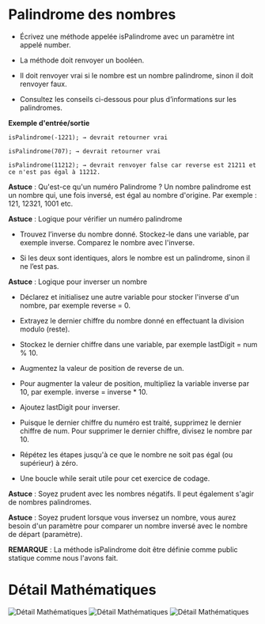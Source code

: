 # Palindrome des nombres

+ Écrivez une méthode appelée isPalindrome avec un paramètre int appelé number.

+ La méthode doit renvoyer un booléen.

+ Il doit renvoyer vrai si le nombre est un nombre palindrome, sinon il doit renvoyer faux.

+ Consultez les conseils ci-dessous pour plus d’informations sur les palindromes.

**Exemple d'entrée/sortie**

```
isPalindrome(-1221); → devrait retourner vrai

isPalindrome(707); → devrait retourner vrai

isPalindrome(11212); → devrait renvoyer false car reverse est 21211 et ce n'est pas égal à 11212.
```


**Astuce** : Qu'est-ce qu'un numéro Palindrome ? Un nombre palindrome est un nombre qui, une fois inversé, est égal au nombre d'origine. Par exemple : 121, 12321, 1001 etc.

**Astuce** : Logique pour vérifier un numéro palindrome

+ Trouvez l’inverse du nombre donné. Stockez-le dans une variable, par exemple inverse. Comparez le nombre avec l'inverse.

+ Si les deux sont identiques, alors le nombre est un palindrome, sinon il ne l’est pas.

**Astuce** : Logique pour inverser un nombre

+ Déclarez et initialisez une autre variable pour stocker l'inverse d'un nombre, par exemple reverse = 0.

+ Extrayez le dernier chiffre du nombre donné en effectuant la division modulo (reste).
+ Stockez le dernier chiffre dans une variable, par exemple lastDigit = num % 10.
+ Augmentez la valeur de position de reverse de un.
+ Pour augmenter la valeur de position, multipliez la variable inverse par 10, par exemple. inverse = inverse * 10.
+ Ajoutez lastDigit pour inverser.
+ Puisque le dernier chiffre du numéro est traité, supprimez le dernier chiffre de num. Pour supprimer le dernier chiffre, divisez le nombre par 10.
+ Répétez les étapes jusqu'à ce que le nombre ne soit pas égal (ou supérieur) à zéro.

+ Une boucle while serait utile pour cet exercice de codage.



**Astuce** : Soyez prudent avec les nombres négatifs. Il peut également s'agir de nombres palindromes.

**Astuce** : Soyez prudent lorsque vous inversez un nombre, vous aurez besoin d'un paramètre pour comparer un nombre inversé avec le nombre de départ (paramètre).



**REMARQUE** : La méthode isPalindrome doit être définie comme public statique comme nous l'avons fait.


# Détail Mathématiques 


![Détail Mathématiques](images/image1.jpeg)
![Détail Mathématiques](images/image2.jpeg)
![Détail Mathématiques](images/image3.jpeg)